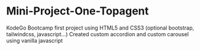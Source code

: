 # Mini-Project-One-Topagent
KodeGo Bootcamp first project using HTML5 and CSS3 (optional bootstrap, tailwindcss, javascript...)
Created custom accordion and custom carousel using vanilla javascript
